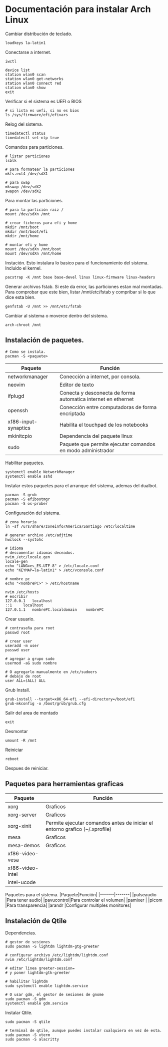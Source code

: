 # Documentación para instalar Arch Linux

Cambiar distribución de teclado.
~~~
loadkeys la-latin1
~~~
Conectarse a internet.
~~~
iwctl

device list
station wlan0 scan
station wlan0 get-networks
station wlan0 connect red
station wlan0 show
exit
~~~
Verificar si el sistema es UEFI o BIOS
~~~
# si lista es uefi, si no es bios
ls /sys/firmware/efi/efivars
~~~
Relog del sistema.
~~~
timedatectl status
timedatectl set-ntp true
~~~
Comandos para particiones.
~~~
# listar particiones
lsblk

# para formatear la particiones
mkfs.ext4 /dev/sdX1

# para swap
mkswap /dev/sdX2
swapon /dev/sdX2
~~~
Para montar las particiones.
~~~
# para la partición raiz /
mount /dev/sdXn /mnt

# crear ficheros para efi y home
mkdir /mnt/boot
mkdir /mnt/boot/efi
mkdir /mnt/home

# montar efi y home
mount /dev/sdXn /mnt/boot
mount /dev/sdXn /mnt/home
~~~
Instación. Esto instalara lo basico para el funcionamiento del sistema. Incluido el kernel.
~~~
pacstrap -K /mnt base base-devel linux linux-firmware linux-headers
~~~
Generar archivos fstab. Si este da error, las particiones estan mal montadas.
Para comprobar que este bien, listar /mnt/etc/fstab y compribar si lo que dice esta bien.
~~~
genfstab -U /mnt >> /mnt/etc/fstab
~~~
Cambiar al sistema o moverce dentro del sistema.
~~~
arch-chroot /mnt
~~~
## Instalación de paquetes.
~~~
# Como se instala.
pacman -S <paquete>
~~~
|Paquete|Función|
|-------|-------|
|networkmanager|Conección a internet, por consola.|
|neovim        |Editor de texto|
|ifplugd       |Conecta y desconecta de forma automatica internet en ethernet|
|openssh       |Conección entre computadoras de forma encriptada|
|xf86-input-synaptics|Habilita el touchpad de los notebooks|
|mkinitcpio    |Dependencia del paquete linux|
|sudo          |Paquete que permite ejecutar comandos en modo administrador|

Habilitar paquetes.
~~~
systemctl enable NetworkManager
systemctl enable sshd
~~~
Instalar estos paquetes para el arranque del sistema, ademas del dualbot.
~~~
pacman -S grub
pacman -S efibootmgr
pacman -S os-prober
~~~
Configuración del sistema.
~~~
# zona horaria
ln -sf /urs/share/zoneinfo/America/Santiago /etc/localtime

# generar archivo /etc/adjtime
hwclock --systohc

# idioma
# descomentar idiomas deceados.
nvim /etc/locale.gen
locale-gen
echo "LANG=es_ES.UTF-8" > /etc/locale.conf
echo "KEYMAP=la-latin1" > /etc/vconsole.conf

# nombre pc
echo "<nombrePC>" > /etc/hostname

nvim /etc/hosts
# escribir
127.0.0.1	localhost
::1		localhost
127.0.1.1	nombrePC.localdomain	nombrePC
~~~
Crear usuario.
~~~
# contraseña para root
passwd root

# crear user
useradd -m user
passwd user

# agregar a grupo sudo
usermod -aG sudo nombre

# O agregarlo manualmente en /etc/sudoers
# debajo de root
user ALL=(ALL) ALL
~~~
Grub Install.
~~~
grub-install --target=x86_64-efi --efi-directory=/boot/efi
grub-mkconfig -o /boot/grub/grub.cfg
~~~
Salir del area de montado
~~~
exit
~~~
Desmontar
~~~
umount -R /mnt
~~~
Reiniciar
~~~
reboot
~~~
Despues de reiniciar.
## Paquetes para herramientas graficas
|Paquete|Función|
|-------|-------|
|xorg            |Graficos|
|xorg-server     |Graficos|
|xorg-xinit       |Permite ejecutar comandos antes de iniciar el entorno grafico (~/.xprofile)|
|mesa            |Graficos|
|mesa-demos      |Graficos|
|xf86-video-vesa |
|xf86-video-intel|
|intel-ucode     |

Paquetes para el sistema.
|Paquete|Función|
|-------|-------|
|pulseaudio |Para tener audio|
|pavucontrol|Para controlar el volumen|
|pamixer    |
|picom      |Para transparencia|
|arandr     |Configurar multiples monitores|
## Instalación de Qtile
Dependencias.
~~~
# gestor de sesiones
sudo pacman -S lightdm lightdm-gtg-greeter

# configurar archivo /etc/lightdm/lightdm.conf
nvim /etc/lightdm/lightdm.conf

# editar linea greeter-session=
# y poner lightdm-gtk-greeter

# habilitar lightdm
sudo systemctl enable lightdm.service

# O usar gdm, el gestor de sesiones de gnome
sudo pacman -S gdm
systemctl enable gdm.service
~~~
Instalar Qtile.
~~~
sudo pacman -S qtile

# terminal de qtile, aunque puedes instalar cualquiera en vez de esta.
sudo pacman -S xterm
sudo pacman -S alacritty
~~~

